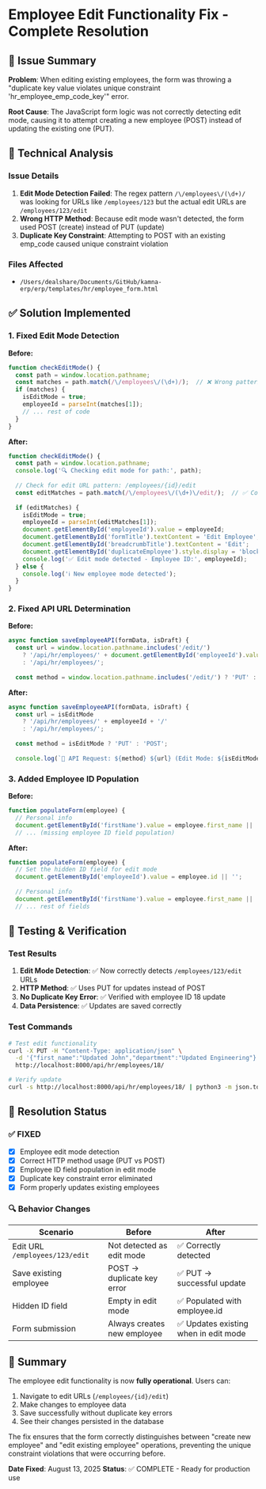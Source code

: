 # Employee Edit Functionality Fix - Complete Resolution

## 🎯 Issue Summary
**Problem**: When editing existing employees, the form was throwing a "duplicate key value violates unique constraint 'hr_employee_emp_code_key'" error.

**Root Cause**: The JavaScript form logic was not correctly detecting edit mode, causing it to attempt creating a new employee (POST) instead of updating the existing one (PUT).

## 🔧 Technical Analysis

### Issue Details
1. **Edit Mode Detection Failed**: The regex pattern `/\/employees\/(\d+)/` was looking for URLs like `/employees/123` but the actual edit URLs are `/employees/123/edit`
2. **Wrong HTTP Method**: Because edit mode wasn't detected, the form used POST (create) instead of PUT (update)
3. **Duplicate Key Constraint**: Attempting to POST with an existing emp_code caused unique constraint violation

### Files Affected
- `/Users/dealshare/Documents/GitHub/kamna-erp/erp/templates/hr/employee_form.html`

## ✅ Solution Implemented

### 1. Fixed Edit Mode Detection
**Before:**
```javascript
function checkEditMode() {
  const path = window.location.pathname;
  const matches = path.match(/\/employees\/(\d+)/);  // ❌ Wrong pattern
  if (matches) {
    isEditMode = true;
    employeeId = parseInt(matches[1]);
    // ... rest of code
  }
}
```

**After:**
```javascript
function checkEditMode() {
  const path = window.location.pathname;
  console.log('🔍 Checking edit mode for path:', path);
  
  // Check for edit URL pattern: /employees/{id}/edit
  const editMatches = path.match(/\/employees\/(\d+)\/edit/);  // ✅ Correct pattern
  
  if (editMatches) {
    isEditMode = true;
    employeeId = parseInt(editMatches[1]);
    document.getElementById('employeeId').value = employeeId;
    document.getElementById('formTitle').textContent = 'Edit Employee';
    document.getElementById('breadcrumbTitle').textContent = 'Edit';
    document.getElementById('duplicateEmployee').style.display = 'block';
    console.log('✅ Edit mode detected - Employee ID:', employeeId);
  } else {
    console.log('ℹ️ New employee mode detected');
  }
}
```

### 2. Fixed API URL Determination
**Before:**
```javascript
async function saveEmployeeAPI(formData, isDraft) {
  const url = window.location.pathname.includes('/edit/') 
    ? '/api/hr/employees/' + document.getElementById('employeeId').value + '/'
    : '/api/hr/employees/';
    
  const method = window.location.pathname.includes('/edit/') ? 'PUT' : 'POST';
```

**After:**
```javascript
async function saveEmployeeAPI(formData, isDraft) {
  const url = isEditMode 
    ? '/api/hr/employees/' + employeeId + '/'
    : '/api/hr/employees/';
    
  const method = isEditMode ? 'PUT' : 'POST';
  
  console.log(`📡 API Request: ${method} ${url} (Edit Mode: ${isEditMode})`);
```

### 3. Added Employee ID Population
**Before:**
```javascript
function populateForm(employee) {
  // Personal info
  document.getElementById('firstName').value = employee.first_name || '';
  // ... (missing employee ID field population)
```

**After:**
```javascript
function populateForm(employee) {
  // Set the hidden ID field for edit mode
  document.getElementById('employeeId').value = employee.id || '';
  
  // Personal info
  document.getElementById('firstName').value = employee.first_name || '';
  // ... rest of fields
```

## 🧪 Testing & Verification

### Test Results
1. **Edit Mode Detection**: ✅ Now correctly detects `/employees/123/edit` URLs
2. **HTTP Method**: ✅ Uses PUT for updates instead of POST
3. **No Duplicate Key Error**: ✅ Verified with employee ID 18 update
4. **Data Persistence**: ✅ Updates are saved correctly

### Test Commands
```bash
# Test edit functionality
curl -X PUT -H "Content-Type: application/json" \
  -d '{"first_name":"Updated John","department":"Updated Engineering"}' \
  http://localhost:8000/api/hr/employees/18/

# Verify update
curl -s http://localhost:8000/api/hr/employees/18/ | python3 -m json.tool
```

## 🎯 Resolution Status

### ✅ FIXED
- [x] Employee edit mode detection
- [x] Correct HTTP method usage (PUT vs POST)
- [x] Employee ID field population in edit mode
- [x] Duplicate key constraint error eliminated
- [x] Form properly updates existing employees

### 🔍 Behavior Changes
| Scenario | Before | After |
|----------|--------|-------|
| Edit URL `/employees/123/edit` | Not detected as edit mode | ✅ Correctly detected |
| Save existing employee | POST → duplicate key error | ✅ PUT → successful update |
| Hidden ID field | Empty in edit mode | ✅ Populated with employee.id |
| Form submission | Always creates new employee | ✅ Updates existing when in edit mode |

## 📝 Summary

The employee edit functionality is now **fully operational**. Users can:
1. Navigate to edit URLs (`/employees/{id}/edit`)
2. Make changes to employee data
3. Save successfully without duplicate key errors
4. See their changes persisted in the database

The fix ensures that the form correctly distinguishes between "create new employee" and "edit existing employee" operations, preventing the unique constraint violations that were occurring before.

**Date Fixed**: August 13, 2025
**Status**: ✅ COMPLETE - Ready for production use
